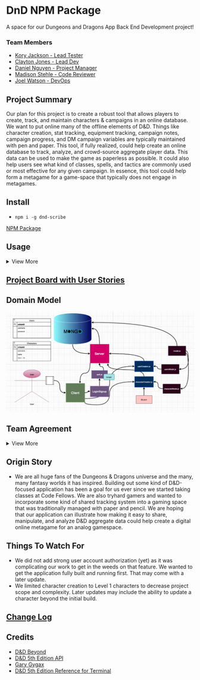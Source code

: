 # DnD NPM Package
A space for our Dungeons and Dragons App Back End Development project!

### Team Members
* [Kory Jackson - Lead Tester](https://www.linkedin.com/in/kory-jackson-927363164/)
* [Clayton Jones - Lead Dev](https://www.linkedin.com/in/claytonjjones/)
* [Daniel Nguyen - Project Manager](https://www.linkedin.com/in/danielknguyen/)
* [Madison Stehle - Code Reviewer](https://www.linkedin.com/in/madison-stehle/)
* [Joel Watson - DevOps](https://www.linkedin.com/in/jwatsondev/)

## Project Summary

Our plan for this project is to create a robust tool that allows players to create, track, and maintain characters & campaigns in an online database. We want to put online many of the offline elements of D&D. Things like character creation, stat tracking, equipment tracking, campaign notes, campaign progress, and DM campaign variables are typically maintained with pen and paper. This tool, if fully realized, could help create an online database to track, analyze, and crowd-source aggregate player data. This data can be used to make the game as paperless as possible. It could also help users see what kind of classes, spells, and tactics are commonly used or most effective for any given campaign. In essence, this tool could help form a metagame for a game-space that typically does not engage in metagames. 

## Install
- `npm i -g dnd-scribe`

[NPM Package](https://www.npmjs.com/package/dnd-scribe)

## Usage
<details>
  <summary>View More</summary>

### Start

After you install the application, you can start it with `dnd-scribe`. You will then see this view:

<img src="https://github.com/Dungeons-Developers/DnD-client/blob/development/assets/usage1.png">

### Login / Signup

You can then input `1` to login or `2` to signup. Let's show the signup path.

<img src="https://github.com/Dungeons-Developers/DnD-client/blob/development/assets/usage2.png">

### Main Menu

Once signed in, you can view or create a character. 

<img src="https://github.com/Dungeons-Developers/DnD-client/blob/development/assets/usage3.png">

### Character Create

To create a character, you will begin by choosing a name. Then just follow the given directions until you finish creating your new adventurer!

<img src="https://github.com/Dungeons-Developers/DnD-client/blob/development/assets/usage4.png">

<img src="https://github.com/Dungeons-Developers/DnD-client/blob/development/assets/usage5.png">

### View Characters

After you create your character, or after you login, you will see the main menu. Select `1` to view a list of all created characters. 

<img src="https://github.com/Dungeons-Developers/DnD-client/blob/development/assets/usage6.png">

### Character Select

Once you have selected a previously created character, you will be able to see all the attributes tied to that character. From here you can delete your character or return to the main menu.

<img src="https://github.com/Dungeons-Developers/DnD-client/blob/development/assets/usage7.png">

</details>

## [Project Board with User Stories](https://github.com/Dungeons-Developers/DnD/projects/1?add_cards_query=is%3Aopen)

## Domain Model

![domain model](/assets/domain-model2.png)

## Team Agreement
<details>
  <summary>View More</summary>

**Communication plan:** 
How will your group communicate with each other? What is your strategy for ensuring everyone’s voices are heard, and that contributions from both loud and soft voices are listened to? Do you have a plan for managing psychological safety?

Slack will be our primary channel for communication. We will be sure to have each member contribute to all discussions, assuming they feel they have something to say. Nothing is required.
In the event of psychological safety issues, concerned members should reach out to a 3rd party within the group to mediate. If that is not amenable or if that fails to mitigate the issue, the concerned members will reach out to Sonia or CF admins to escalate the issue.

**Conflict plan:** What will your group do when it encounters conflict? What will your process be to resolve it?
Should a conflict arise, we will discuss it as a group. We can either vote or refer to the lead for that scope to break ties. If the conflict is personal, we will revert to the guidelines outlined in our Communication Plan. 

**Work plan:** How you will identify tasks, assign tasks, know when they are complete, and manage work in general? In particular, make sure you know how you’ll track whether everyone is contributing equally to all parts of the application, and that each person is working on “meaty” problems. What project management tool will be used?

We will use Github Projects for task management. We will aim to balance the number of commits equally across the team. We may or may not assign a Project Manager role to the team (Daniel volunteers).

**Git process:** What is your Git flow? How many people must review a PR? Who merges PRs? How often will you merge? How will you communicate that it’s time to merge?

`Master > Dev > Feature`

Feature merges into Dev branch will require one other team member to approve. Merges from dev into master will require every member of the team to approve, pending a code review.

Merge communication will happen via Slack, or over comms via Remo.

**Anything else you feel is important:** Expectations around work times, stand-up times(outside of the ones schedule with the instructional team), taking breaks/seeking help when you’re stuck, etc.

Regarding working windows, we will stick to class hours (6:30 to 9:30pm, M-Th) as a bare minimum. If folks want to start earlier or work later, that is totally okay too! 

</details>

## Origin Story

- We are all huge fans of the Dungeons & Dragons universe and the many, many fantasy worlds it has inspired. Building out some kind of D&D-focused application has been a goal for us ever since we started taking classes at Code Fellows. We are also tryhard gamers and wanted to incorporate some kind of shared tracking system into a gaming space that was traditionally managed with paper and pencil. We are hoping that our application can illustrate how making it easy to share, manipulate, and analyze D&D aggregate data could help create a digital online metagame for an analog gamespace.

## Things To Watch For

- We did not add strong user account authorization (yet) as it was complicating our work to get in the weeds on that feature. We wanted to get the application fully built and running first. That may come with a later update.
- We limited character creation to Level 1 characters to decrease project scope and complexity. Later updates may include the ability to update a character beyond the initial build. 

## [Change Log](/questingLog/log.md)

## Credits

* [D&D Beyond](https://www.dndbeyond.com/)
* [D&D 5th Edition API](https://www.dnd5eapi.co/)
* [Gary Gygax](https://en.wikipedia.org/wiki/Gary_Gygax)
* [D&D 5th Edition Reference for Terminal](https://github.com/cachance7/fuzzy5e)

